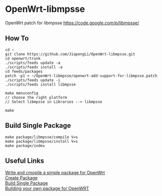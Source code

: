 # OpenWrt-libmpsse

OpenWrt patch for libmpsse https://code.google.com/p/libmpsse/

## How To

	cd ~
	git clone https://github.com/JiapengLi/OpenWrt-libmpsse.git
	cd openwrt/trunk
	./scripts/feeds update -a
	./scripts/feeds install -a
	cd feeds/packages
	patch -p1 < ~/OpenWrt-libmpsse/openwrt-add-support-for-libmpsse.patch
	./scripts/feeds update -i
	./scripts/feeds install libmpsse
	
	make menuconfig
	// choose the right platform
	// Select libmpsse in Libraries --> libmpsse

	make

## Build Single Package

	make package/libmpsse/compile V=s
	make package/libmpsse/install V=s
	make package/index

## Useful Links

[Write and cmopile a simple package for OpenWrt](http://www.gargoyle-router.com/wiki/doku.php?id=openwrt_coding)  
[Create Package](http://wiki.openwrt.org/doc/devel/packages)  
[Build Single Package](http://wiki.openwrt.org/doc/howtobuild/single.package)  
[Building your own package for OpenWRT](http://vivekian2.wordpress.com/2007/03/28/building-your-own-package-for-openwrt/)
